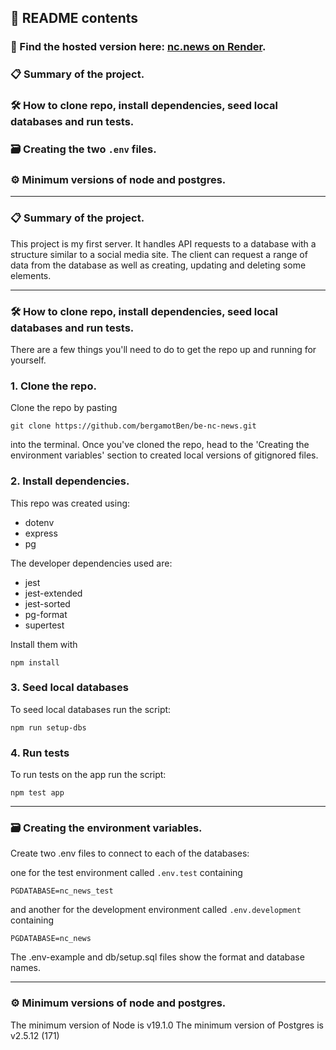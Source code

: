 ## 📖 README contents

### 🔗 Find the hosted version here: [nc.news on Render](https://news-7d6f.onrender.com/api).

### 📋 Summary of the project.

### 🛠 How to clone repo, install dependencies, seed local databases and run tests.

### 🗃 Creating the two `.env` files.

### ⚙️ Minimum versions of node and postgres.

---

### 📋 Summary of the project.

This project is my first server. It handles API requests to a database with a structure similar to a social media site. The client can request a range of data from the database as well as creating, updating and deleting some elements.

---

### 🛠 How to clone repo, install dependencies, seed local databases and run tests.

There are a few things you'll need to do to get the repo up and running for yourself.

### 1. Clone the repo.

Clone the repo by pasting

```
git clone https://github.com/bergamotBen/be-nc-news.git
```

into the terminal. Once you've cloned the repo, head to the 'Creating the environment variables' section to created local versions of gitignored files.

### 2. Install dependencies.

This repo was created using:

- dotenv
- express
- pg

The developer dependencies used are:

- jest
- jest-extended
- jest-sorted
- pg-format
- supertest

Install them with

```
npm install
```

### 3. Seed local databases

To seed local databases run the script:

```
npm run setup-dbs
```

### 4. Run tests

To run tests on the app run the script:

```
npm test app
```

---

### 🗃 Creating the environment variables.

Create two .env files to connect to each of the databases:

one for the test environment called `.env.test` containing

```
PGDATABASE=nc_news_test
```

and another for the development environment called `.env.development` containing

```
PGDATABASE=nc_news
```

The .env-example and db/setup.sql files show the format and database names.

---

### ⚙️ Minimum versions of node and postgres.

The minimum version of Node is v19.1.0
The minimum version of Postgres is v2.5.12 (171)

